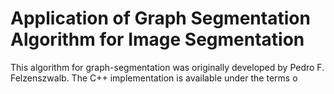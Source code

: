 # Application of Graph Segmentation Algorithm for Image Segmentation

This algorithm for graph-segmentation was originally developed by Pedro F. Felzenszwalb. The C++ implementation is available under the terms o